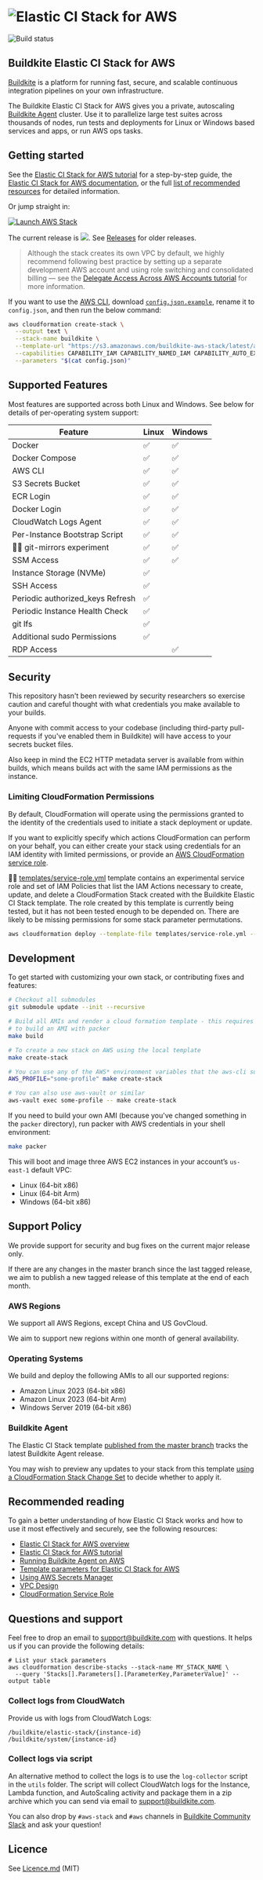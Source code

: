 <h1><img alt="Elastic CI Stack for AWS" src="images/banner.png?raw=true"></h1>

![Build status](https://badge.buildkite.com/d178ab942e2f606a83e79847704648437d82a9c5fdb434b7ae.svg?branch=master)

## Buildkite Elastic CI Stack for AWS

[Buildkite](https://buildkite.com/) is a platform for running fast, secure, and scalable continuous integration pipelines on your own infrastructure.

The Buildkite Elastic CI Stack for AWS gives you a private, autoscaling
[Buildkite Agent](https://buildkite.com/docs/agent) cluster. Use it to parallelize
large test suites across thousands of nodes, run tests and deployments for Linux or Windows
based services and apps, or run AWS ops tasks.

## Getting started

See the [Elastic CI Stack for AWS tutorial](https://buildkite.com/docs/guides/elastic-ci-stack-aws) for a step-by-step guide, the [Elastic CI Stack for AWS documentation](https://buildkite.com/docs/agent/v3/elastic-ci-aws), or the full [list of recommended resources](#recommended-reading) for detailed information.

Or jump straight in:

[![Launch AWS Stack](https://cdn.rawgit.com/buildkite/cloudformation-launch-stack-button-svg/master/launch-stack.svg)](https://console.aws.amazon.com/cloudformation/home#/stacks/new?stackName=buildkite&templateURL=https://s3.amazonaws.com/buildkite-aws-stack/latest/aws-stack.yml)

The current release is ![](https://img.shields.io/github/release/buildkite/elastic-ci-stack-for-aws.svg). See [Releases](https://github.com/buildkite/elastic-ci-stack-for-aws/releases) for older releases.

> Although the stack creates its own VPC by default, we highly recommend following best practice by setting up a separate development AWS account and using role switching and consolidated billing — see the [Delegate Access Across AWS Accounts tutorial](http://docs.aws.amazon.com/IAM/latest/UserGuide/tutorial_cross-account-with-roles.html) for more information.

If you want to use the [AWS CLI](https://aws.amazon.com/cli/), download [`config.json.example`](config.json.example), rename it to `config.json`, and then run the below command:

```bash
aws cloudformation create-stack \
  --output text \
  --stack-name buildkite \
  --template-url "https://s3.amazonaws.com/buildkite-aws-stack/latest/aws-stack.yml" \
  --capabilities CAPABILITY_IAM CAPABILITY_NAMED_IAM CAPABILITY_AUTO_EXPAND \
  --parameters "$(cat config.json)"
```

## Supported Features

Most features are supported across both Linux and Windows. See below for details
of per-operating system support:

Feature | Linux | Windows
--- | --- | ---
Docker | ✅ | ✅ 
Docker Compose | ✅ | ✅ 
AWS CLI | ✅ | ✅ 
S3 Secrets Bucket | ✅ | ✅ 
ECR Login | ✅ | ✅ 
Docker Login | ✅ | ✅ 
CloudWatch Logs Agent | ✅ | ✅ 
Per-Instance Bootstrap Script | ✅ | ✅ 
🧑‍🔬 git-mirrors experiment | ✅ | ✅ 
SSM Access | ✅ | ✅ 
Instance Storage (NVMe) | ✅ | 
SSH Access | ✅ | 
Periodic authorized_keys Refresh | ✅ | 
Periodic Instance Health Check | ✅ | 
git lfs | ✅ | 
Additional sudo Permissions | ✅ | 
RDP Access | | ✅ 

## Security

This repository hasn't been reviewed by security researchers so exercise caution and careful thought with what credentials you make available to your builds.

Anyone with commit access to your codebase (including third-party pull-requests if you've enabled them in Buildkite) will have access to your secrets bucket files.

Also keep in mind the EC2 HTTP metadata server is available from within builds, which means builds act with the same IAM permissions as the instance.

### Limiting CloudFormation Permissions

By default, CloudFormation will operate using the permissions granted to the
identity of the credentials used to initiate a stack deployment or update.

If you want to explicitly specify which actions CloudFormation can perform on
your behalf, you can either create your stack using credentials for an IAM
identity with limited permissions, or provide an [AWS CloudFormation service role](https://docs.aws.amazon.com/AWSCloudFormation/latest/UserGuide/using-iam-servicerole.html).

🧑‍🔬 [templates/service-role.yml](templates/service-role.yml) template contains an
experimental service role and set of IAM Policies that list the IAM
Actions necessary to create, update, and delete a CloudFormation Stack created
with the Buildkite Elastic CI Stack template. The role created by this template
is currently being tested, but it has not been tested enough to be depended on.
There are likely to be missing permissions for some stack parameter
permutations.

```bash
aws cloudformation deploy --template-file templates/service-role.yml --stack-name buildkite-elastic-ci-stack-service-role --region us-east-1 --capabilities CAPABILITY_IAM
```

## Development

To get started with customizing your own stack, or contributing fixes and features:

```bash
# Checkout all submodules
git submodule update --init --recursive

# Build all AMIs and render a cloud formation template - this requires AWS credentials (in the ENV)
# to build an AMI with packer
make build

# To create a new stack on AWS using the local template
make create-stack

# You can use any of the AWS* environment variables that the aws-cli supports
AWS_PROFILE="some-profile" make create-stack

# You can also use aws-vault or similar
aws-vault exec some-profile -- make create-stack
```

If you need to build your own AMI (because you've changed something in the
`packer` directory), run packer with AWS credentials in your shell environment:

```bash
make packer
```

This will boot and image three AWS EC2 instances in your account’s `us-east-1`
default VPC:

- Linux (64-bit x86)
- Linux (64-bit Arm)
- Windows (64-bit x86)

## Support Policy

We provide support for security and bug fixes on the current major release only.

If there are any changes in the master branch since the last tagged release, we
aim to publish a new tagged release of this template at the end of each month.

### AWS Regions

We support all AWS Regions, except China and US GovCloud.

We aim to support new regions within one month of general availability.

### Operating Systems

We build and deploy the following AMIs to all our supported regions:

- Amazon Linux 2023 (64-bit x86)
- Amazon Linux 2023 (64-bit Arm)
- Windows Server 2019 (64-bit x86)

### Buildkite Agent

The Elastic CI Stack template [published from the master branch](https://s3.amazonaws.com/buildkite-aws-stack/latest/aws-stack.yml)
tracks the latest Buildkite Agent release.

You may wish to preview any updates to your stack from this template
[using a CloudFormation Stack Change Set](https://docs.aws.amazon.com/AWSCloudFormation/latest/UserGuide/using-cfn-updating-stacks-changesets.html)
to decide whether to apply it.

## Recommended reading  

To gain a better understanding of how Elastic CI Stack works and how to use it most effectively and securely, see the following resources:

* [Elastic CI Stack for AWS overview](https://buildkite.com/docs/agent/v3/elastic_ci_aws)
* [Elastic CI Stack for AWS tutorial](https://buildkite.com/docs/tutorials/elastic-ci-stack-aws)
* [Running Buildkite Agent on AWS](https://buildkite.com/docs/agent/v3/aws)
* [Template parameters for Elastic CI Stack for AWS](https://buildkite.com/docs/agent/v3/elastic-ci-aws/parameters)
* [Using AWS Secrets Manager](https://buildkite.com/docs/agent/v3/aws/secrets-manager)
* [VPC Design](https://buildkite.com/docs/agent/v3/aws/vpc)
* [CloudFormation Service Role](https://buildkite.com/docs/agent/v3/elastic-ci-aws/cloudformation-service-role)

## Questions and support

Feel free to drop an email to support@buildkite.com with questions. It helps us if you can provide the following details:

```
# List your stack parameters
aws cloudformation describe-stacks --stack-name MY_STACK_NAME \
  --query 'Stacks[].Parameters[].[ParameterKey,ParameterValue]' --output table
```
### Collect logs from CloudWatch
Provide us with logs from CloudWatch Logs:

```
/buildkite/elastic-stack/{instance-id}
/buildkite/system/{instance-id}
```
### Collect logs via script
An alternative method to collect the logs is to use the `log-collector` script in the `utils` folder.
The script will collect CloudWatch logs for the Instance, Lambda function, and AutoScaling activity and package them in a
zip archive which you can send via email to support@buildkite.com.

You can also drop by `#aws-stack` and `#aws` channels in [Buildkite Community Slack](https://chat.buildkite.com/) and ask your question!

## Licence

See [Licence.md](Licence.md) (MIT)

